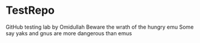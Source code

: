 # TestRepo
GitHub testing lab by Omidullah
Beware the wrath of the hungry emu
Some say yaks and gnus are more dangerous than emus
